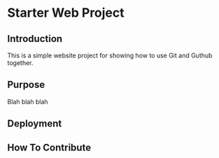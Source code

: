 # Starter Web Project

## Introduction

This is a simple website project for showing how to use Git and Guthub together.

## Purpose
Blah blah blah

## Deployment

## How To Contribute